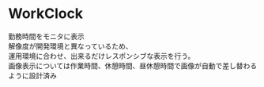 # WorkClock
勤務時間をモニタに表示  
解像度が開発環境と異なっているため、  
運用環境に合わせ、出来るだけレスポンシブな表示を行う。  
画像表示については作業時間、休憩時間、昼休憩時間で画像が自動で差し替わるように設計済み
